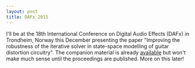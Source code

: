 ```yaml
---
layout: post
title: DAFx 2015
---
```


I'll be at the 18th International Conference on Digital Audio Effects (DAFx) in Trondheim, Norway this December presenting the paper "Improving the robustness of the iterative solver in state-space modelling of guitar distortion circuitry". The companion material is already [available](/DAFx15) but won't make much sense until the proceedings are published. More on this later!

